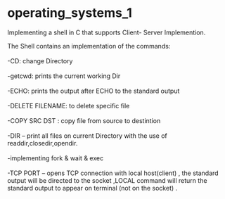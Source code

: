 # operating_systems_1

Implementing a shell in C that supports Client- Server Implemention.

The Shell contains an implementation of the commands:<br/> <br/>
-CD: change Directory<br/><br/>
 -getcwd: prints the current working Dir<br/><br/>
 -ECHO: prints the output after ECHO to the standard output<br/><br/>
-DELETE FILENAME: to delete specific file<br/><br/>
-COPY SRC DST : copy file from source to destintion<br/><br/>
-DIR – print all files on current Directory with the use of readdir,closedir,opendir.<br/><br/>
 -implementing fork &  wait & exec<br/><br/>
-TCP PORT – opens TCP connection with local host(client) , the standard output will be directed to the socket ,LOCAL command will return the standard output to appear on  terminal (not on the socket) .<br/><br/>
